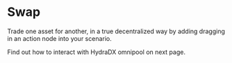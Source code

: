 # Swap
 


Trade one asset for another, in a true decentralized way by adding dragging in an action node into your scenario.  



Find out how to interact with HydraDX omnipool on next page.  
